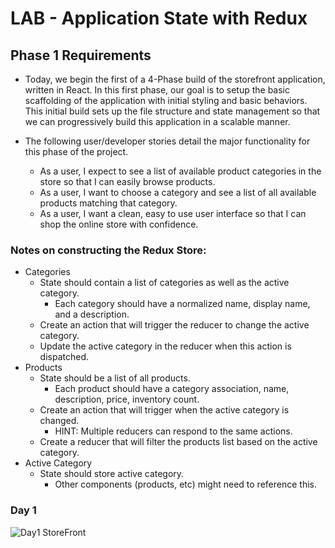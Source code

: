 # LAB - Application State with Redux

## Phase 1 Requirements
- Today, we begin the first of a 4-Phase build of the storefront application, written in React. In this first phase, our goal is to setup the basic scaffolding of the application with initial styling and basic behaviors. This initial build sets up the file structure and state management so that we can progressively build this application in a scalable manner.

- The following user/developer stories detail the major functionality for this phase of the project.

  - As a user, I expect to see a list of available product categories in the store so that I can easily browse products.
  - As a user, I want to choose a category and see a list of all available products matching that category.
  - As a user, I want a clean, easy to use user interface so that I can shop the online store with confidence.

### Notes on constructing the Redux Store:
 - Categories
    - State should contain a list of categories as well as the active category.
        - Each category should have a normalized name, display name, and a description.
    - Create an action that will trigger the reducer to change the active category.
    - Update the active category in the reducer when this action is dispatched.
 - Products
    - State should be a list of all products.
        - Each product should have a category association, name, description, price, inventory count.
    - Create an action that will trigger when the active category is changed.
        - HINT: Multiple reducers can respond to the same actions.
    - Create a reducer that will filter the products list based on the active category.
 - Active Category
    - State should store active category.
        - Other components (products, etc) might need to reference this.

### Day 1
![Day1 StoreFront](https://github.com/Ryanb021/storefront/assets/120413183/692a9849-3daf-425d-818f-394663f3f3f6)

